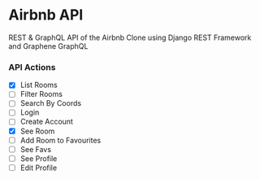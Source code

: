 # Airbnb API

REST & GraphQL API of the Airbnb Clone using Django REST Framework and Graphene GraphQL

### API Actions

- [X] List Rooms
- [ ] Filter Rooms
- [ ] Search By Coords
- [ ] Login
- [ ] Create Account
- [X] See Room
- [ ] Add Room to Favourites
- [ ] See Favs
- [ ] See Profile
- [ ] Edit Profile
